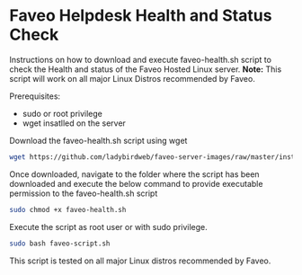 # Faveo Helpdesk Health and Status Check

Instructions on how to download and execute faveo-health.sh script to check the Health and status of the Faveo Hosted Linux server.
<b>Note:</b> This script will work on all major Linux Distros recommended by Faveo.

Prerequisites:
* sudo or root privilege
* wget insatlled on the server

Download the faveo-health.sh script using wget
```sh
wget https://github.com/ladybirdweb/faveo-server-images/raw/master/installation-scripts/FaveoInstallationScripts/faveo-health.sh
```
Once downloaded, navigate to the folder where the script has been downloaded and execute the below command to provide executable permission to the faveo-health.sh script
```sh
sudo chmod +x faveo-health.sh
```
Execute the script as root user or with sudo privilege.
```sh
sudo bash faveo-script.sh
```
This script is tested on all major Linux distros recommended by Faveo.

